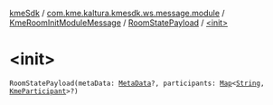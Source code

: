 [kmeSdk](../../../index.md) / [com.kme.kaltura.kmesdk.ws.message.module](../../index.md) / [KmeRoomInitModuleMessage](../index.md) / [RoomStatePayload](index.md) / [&lt;init&gt;](./-init-.md)

# &lt;init&gt;

`RoomStatePayload(metaData: `[`MetaData`](-meta-data/index.md)`?, participants: `[`Map`](https://kotlinlang.org/api/latest/jvm/stdlib/kotlin.collections/-map/index.html)`<`[`String`](https://kotlinlang.org/api/latest/jvm/stdlib/kotlin/-string/index.html)`, `[`KmeParticipant`](../../../com.kme.kaltura.kmesdk.ws.message.participant/-kme-participant/index.md)`>?)`